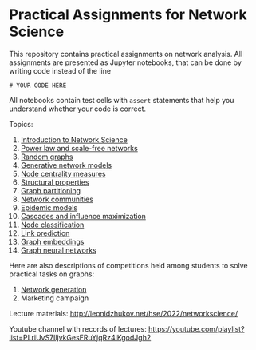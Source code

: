 # Practical Assignments for Network Science

This repository contains practical assignments on network analysis. All assignments are presented as Jupyter notebooks, that can be done by writing code instead of the line 
```
# YOUR CODE HERE
```
All notebooks contain test cells with `assert` statements that help you understand whether your code is correct.

Topics:
1. [Introduction to Network Science](assignment_intro/assignment.ipynb)
2. [Power law and scale-free networks](assignment_power_law/assignment.ipynb)
3. [Random graphs](assignment_random_graphs/assignment.ipynb)
4. [Generative network models](assignment_gen_models/assignment.ipynb)
5. [Node centrality measures](assignment_centrality/assignment.ipynb)
6. [Structural properties](assignment_structural_properties/assignment.ipynb)
7. [Graph partitioning](assignment_graph_partitioning/assignment.ipynb)
8. [Network communities](assignment_network_communities/assignment.ipynb)
9. [Epidemic models](assignment_epidemic_models/assignment.ipynb)
10. [Cascades and influence maximization](assignment_cascades_influence/assignment.ipynb)
11. [Node classification](assignment_node_classification/assignment.ipynb)
12. [Link prediction](assignment_link_prediction/assignment.ipynb)
13. [Graph embeddings](assignment_graph_embeddings/assignment.ipynb)
14. [Graph neural networks](assignment_gnn/assignment.ipynb)

Here are also descriptions of competitions held among students to solve practical tasks on graphs:
1. [Network generation](competition_network_generation/competition.ipynb)
2. Marketing campaign

Lecture materials: http://leonidzhukov.net/hse/2022/networkscience/

Youtube channel with records of lectures: https://youtube.com/playlist?list=PLriUvS7IljvkGesFRuYjqRz4lKgodJgh2
